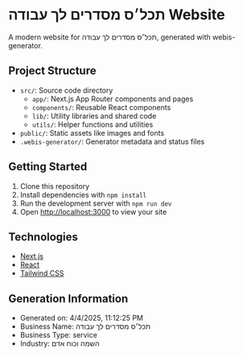 # תכל׳ס מסדרים לך עבודה Website

A modern website for תכל׳ס מסדרים לך עבודה, generated with webis-generator.

## Project Structure

- `src/`: Source code directory
  - `app/`: Next.js App Router components and pages
  - `components/`: Reusable React components
  - `lib/`: Utility libraries and shared code
  - `utils/`: Helper functions and utilities
- `public/`: Static assets like images and fonts
- `.webis-generator/`: Generator metadata and status files

## Getting Started

1. Clone this repository
2. Install dependencies with `npm install`
3. Run the development server with `npm run dev`
4. Open [http://localhost:3000](http://localhost:3000) to view your site

## Technologies

- [Next.js](https://nextjs.org/)
- [React](https://reactjs.org/)
- [Tailwind CSS](https://tailwindcss.com/)

## Generation Information

- Generated on: 4/4/2025, 11:12:25 PM
- Business Name: תכל׳ס מסדרים לך עבודה
- Business Type: service
- Industry: השמה וכוח אדם
